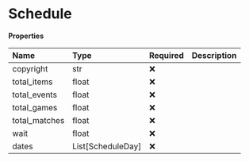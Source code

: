 # Schedule

**Properties**

| Name          | Type              | Required | Description |
| :------------ | :---------------- | :------- | :---------- |
| copyright     | str               | ❌       |             |
| total_items   | float             | ❌       |             |
| total_events  | float             | ❌       |             |
| total_games   | float             | ❌       |             |
| total_matches | float             | ❌       |             |
| wait          | float             | ❌       |             |
| dates         | List[ScheduleDay] | ❌       |             |

<!-- This file was generated by liblab | https://liblab.com/ -->
